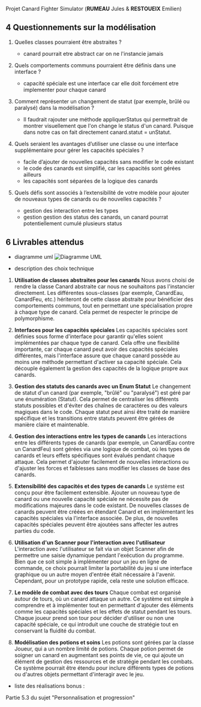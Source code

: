 Projet Canard Fighter Simulator (**RUMEAU** Jules & **RESTOUEIX** Emilien)

## 4 Questionnements sur la modélisation ##


1. Quelles classes pourraient être abstraites ?
   - canard pourrait etre abstract car on ne l'instancie jamais

   
2. Quels comportements communs pourraient être définis dans
   une interface ?
   - capacité spéciale est une interface car elle doit forcément etre implementer pour chaque canard


3. Comment représenter un changement de statut (par exemple,
   brûlé ou paralysé) dans la modélisation ?
   - Il faudrait rajouter une méthode appliquerStatus qui permettrait de montrer visuellement que l'on change le status d'un canard.
   Puisque dans notre cas on fait directement canard.statut = unStatut.


4. Quels seraient les avantages d’utiliser une classe ou une interface supplémentaire pour gérer les capacités spéciales ?

   - facile d’ajouter de nouvelles capacités sans modifier le code existant
   - le code des canards est simplifié, car les capacités sont gérées ailleurs
   - les capacités sont séparées de la logique des canards

   
5. Quels défis sont associés à l’extensibilité de votre modèle pour
   ajouter de nouveaux types de canards ou de nouvelles capacités ?
   - gestion des interaction entre les types
   - gestion gestion des status des canards, un canard pourrat potentiellement cumulé plusieurs status


## 6 Livrables attendus ##

- diagramme uml
![Diagramme UML](/diagramme.png)


- description des choix technique
1. **Utilisation de classes abstraites pour les canards**
   Nous avons choisi de rendre la classe Canard abstraite car nous ne souhaitons pas l'instancier directement.
   Les différentes sous-classes (par exemple, CanardEau, CanardFeu, etc.) hériteront de cette classe abstraite pour bénéficier des comportements communs,
   tout en permettant une spécialisation propre à chaque type de canard. Cela permet de respecter le principe de polymorphisme.


2. **Interfaces pour les capacités spéciales**
   Les capacités spéciales sont définies sous forme d'interface pour garantir qu'elles soient implémentées par chaque type de canard.
   Cela offre une flexibilité importante, car chaque canard peut avoir des capacités spéciales différentes,
   mais l'interface assure que chaque canard possède au moins une méthode permettant d'activer sa capacité spéciale.
   Cela découple également la gestion des capacités de la logique propre aux canards.


3. **Gestion des statuts des canards avec un Enum Statut**
   Le changement de statut d'un canard (par exemple, "brûlé" ou "paralysé") est géré par une énumération (Statut).
   Cela permet de centraliser les différents statuts possibles et d'éviter des chaînes de caractères ou des valeurs magiques dans le code.
   Chaque statut peut ainsi être traité de manière spécifique et les transitions entre statuts peuvent être gérées de manière claire et maintenable.


4. **Gestion des interactions entre les types de canards**
   Les interactions entre les différents types de canards (par exemple, un CanardEau contre un CanardFeu) sont gérées via une logique de combat,
   où les types de canards et leurs effets spécifiques sont évalués pendant chaque attaque.
   Cela permet d'ajouter facilement de nouvelles interactions ou d'ajuster les forces et faiblesses sans modifier les classes de base des canards.


5. **Extensibilité des capacités et des types de canards**
   Le système est conçu pour être facilement extensible. Ajouter un nouveau type de canard ou une nouvelle capacité spéciale ne nécessite pas de modifications majeures dans le code existant.
   De nouvelles classes de canards peuvent être créées en étendant Canard et en implémentant les capacités spéciales via l'interface associée.
   De plus, de nouvelles capacités spéciales peuvent être ajoutées sans affecter les autres parties du code.


6. **Utilisation d'un Scanner pour l'interaction avec l'utilisateur**
   L'interaction avec l'utilisateur se fait via un objet Scanner afin de permettre une saisie dynamique pendant l'exécution du programme.
   Bien que ce soit simple à implémenter pour un jeu en ligne de commande, ce choix pourrait limiter la portabilité du jeu si une interface graphique
   ou un autre moyen d'entrée était nécessaire à l'avenir. Cependant, pour un prototype rapide, cela reste une solution efficace.


7. **Le modèle de combat avec des tours**
   Chaque combat est organisé autour de tours, où un canard attaque un autre. Ce système est simple à comprendre
   et à implémenter tout en permettant d'ajouter des éléments comme les capacités spéciales et les effets de statut pendant les tours.
   Chaque joueur prend son tour pour décider d'utiliser ou non une capacité spéciale, ce qui introduit une couche de stratégie tout en conservant la fluidité du combat.


8. **Modélisation des potions et soins**
   Les potions sont gérées par la classe Joueur, qui a un nombre limité de potions. Chaque potion permet de soigner un canard en augmentant ses points de vie,
   ce qui ajoute un élément de gestion des ressources et de stratégie pendant les combats.
   Ce système pourrait être étendu pour inclure différents types de potions ou d'autres objets permettant d'interagir avec le jeu.




-  liste des réalisations bonus :

Partie 5.3 du sujet "Personnalisation et progression"
